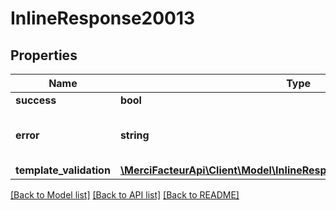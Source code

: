 # InlineResponse20013

## Properties

| Name                    | Type                                                                                                         | Description                                | Notes      |
| ----------------------- | ------------------------------------------------------------------------------------------------------------ | ------------------------------------------ | ---------- |
| **success**             | **bool**                                                                                                     |                                            | [optional] |
| **error**               | **string**                                                                                                   | le code d&#x27;erreur en cas d&#x27;erreur | [optional] |
| **template_validation** | [**\MerciFacteurApi\Client\Model\InlineResponse20013TemplateValidation**](InlineResponse20013TemplateValidation.md) |                                            | [optional] |

[[Back to Model list]](../../README.md#documentation-for-models) [[Back to API list]](../../README.md#documentation-for-api-endpoints) [[Back to README]](../../README.md)
